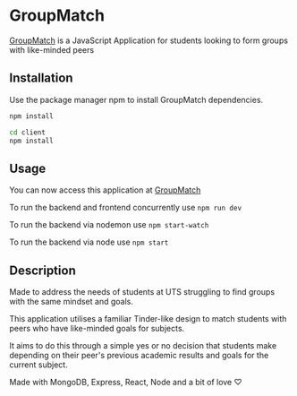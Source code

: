 # GroupMatch

[GroupMatch](https://groupmatchapp.herokuapp.com/) is a JavaScript Application for students looking to form groups with like-minded peers 

## Installation

Use the package manager npm to install GroupMatch dependencies.

```bash
npm install 

cd client
npm install
```

## Usage

You can now access this application at [GroupMatch](https://groupmatchapp.herokuapp.com/)

To run the backend and frontend concurrently use ```npm run dev```

To run the backend via nodemon use ```npm start-watch```

To run the backend via node use ```npm start```


## Description
Made to address the needs of students at UTS struggling to find groups with the same mindset and goals.

This application utilises a familiar Tinder-like design to match students with peers who have like-minded goals for subjects.

It aims to do this through a simple yes or no decision that students make depending on their peer's previous academic results and goals for the current subject.

Made with MongoDB, Express, React, Node and a bit of love ♡
